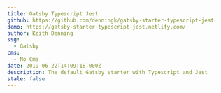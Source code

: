 ```yaml
---
title: Gatsby Typescript Jest
github: https://github.com/denningk/gatsby-starter-typescript-jest
demo: https://gatsby-starter-typescript-jest.netlify.com/
author: Keith Denning
ssg:
  - Gatsby
cms:
  - No Cms
date: 2019-06-22T14:09:18.000Z
description: The default Gatsby starter with Typescript and Jest
stale: false
---
```

